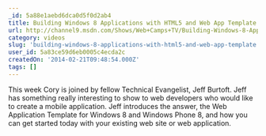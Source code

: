 ```yaml
---
_id: 5a88e1aebd6dca0d5f0d2ab4
title: Building Windows 8 Applications with HTML5 and Web App Template
url: http://channel9.msdn.com/Shows/Web+Camps+TV/Building-Windows-8-Applications-with-HTML5-and-Web-App-Template
category: videos
slug: 'building-windows-8-applications-with-html5-and-web-app-template'
user_id: 5a83ce59d6eb0005c4ecda2c
createdOn: '2014-02-21T09:48:54.000Z'
tags: []
---
```


This week Cory is joined by fellow Technical Evangelist, Jeff Burtoft. Jeff has something really interesting to show to web developers who would like to create a mobile application. Jeff introduces the answer, the Web Application Template for Windows 8 and Windows Phone 8, and how you can get started today with your existing web site or web application.
